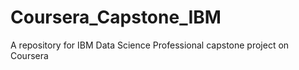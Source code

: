 # Coursera_Capstone_IBM
A repository for IBM Data Science Professional capstone project on Coursera
